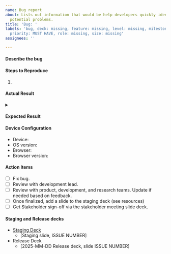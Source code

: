 ```yaml
---
name: Bug report
about: Lists out information that would be help developers quickly identify and fix
  potential problems.
title: 'Bug: '
labels: 'bug, deck: missing, feature: missing, level: missing, milestone: missing,
  priority: MUST HAVE, role: missing, size: missing'
assignees: ''

---
```


#### Describe the bug
<!-- REPLACE THIS TEXT - A clear and concise description of what the bug is, who it affects, how it affects users. (optional: what is the user's goal? -->


#### Steps to Reproduce
<!-- REPLACE THE FOLLOWNG TEXT:
- 1. Go to '...'
- 2. Click on '....'
- 3. Scroll down to '....'
- 4. See error 
-->
1. 

#### Actual Result


<details><summary></summary>


</details>

#### Expected Result


#### Device Configuration
- Device: 
- OS version: 
- Browser: 
- Browser version: 

#### Action Items
- [ ] Fix bug.
- [ ] Review with development lead.
- [ ] Review with product, development, and research teams. Update if needed based on feedback.
- [ ] Once finalized, add a slide to the staging deck (see resources) 
- [ ] Get Stakeholder sign-off via the stakeholder meeting slide deck.

#### Staging and Release decks
- [Staging Deck](https://docs.google.com/presentation/d/1crZ3IxqA4hAu3qzD7ns93Ieuqjwh6wyEtuX_46cP-fg/)
   - [Staging slide, ISSUE NUMBER]
- Release Deck
   - [2025-MM-DD Release deck, slide ISSUE NUMBER]
